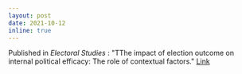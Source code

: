 ```yaml
---
layout: post
date: 2021-10-12
inline: true
---
```

Published in *Electoral Studies* :
"TThe impact of election outcome on internal political efficacy: The role of contextual factors."
<a href='https://doi.org/10.1016%2Fj.electstud.2021.102406'>Link</a>
